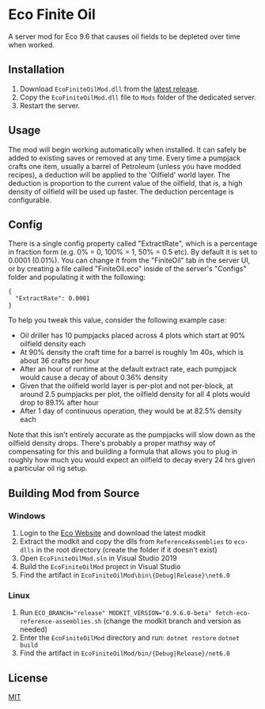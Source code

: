 # Eco Finite Oil
A server mod for Eco 9.6 that causes oil fields to be depleted over time when worked.

## Installation
1. Download `EcoFiniteOilMod.dll` from the [latest release](https://github.com/thomasfn/EcoFiniteOilMod/releases).
2. Copy the `EcoFiniteOilMod.dll` file to `Mods` folder of the dedicated server.
3. Restart the server.

## Usage

The mod will begin working automatically when installed. It can safely be added to existing saves or removed at any time. Every time a pumpjack crafts one item, usually a barrel of Petroleum (unless you have modded recipes), a deduction will be applied to the 'Oilfield' world layer. The deduction is proportion to the current value of the oilfield, that is, a high density of oilfield will be used up faster. The deduction percentage is configurable.

## Config

There is a single config property called "ExtractRate", which is a percentage in fraction form (e.g. 0% = 0, 100% = 1, 50% = 0.5 etc). By default it is set to 0.0001 (0.01%). You can change it from the "FiniteOil" tab in the server UI, or by creating a file called "FiniteOil.eco" inside of the server's "Configs" folder and populating it with the following:

```
{
  "ExtractRate": 0.0001
}
```

To help you tweak this value, consider the following example case:

- Oil driller has 10 pumpjacks placed across 4 plots which start at 90% oilfield density each
- At 90% density the craft time for a barrel is roughly 1m 40s, which is about 36 crafts per hour
- After an hour of runtime at the default extract rate, each pumpjack would cause a decay of about 0.36% density
- Given that the oilfield world layer is per-plot and not per-block, at around 2.5 pumpjacks per plot, the oilfield density for all 4 plots would drop to 89.1% after hour
- After 1 day of continuous operation, they would be at 82.5% density each

Note that this isn't entirely accurate as the pumpjacks will slow down as the oilfield density drops. There's probably a proper mathsy way of compensating for this and building a formula that allows you to plug in roughly how much you would expect an oilfield to decay every 24 hrs given a particular oil rig setup.

## Building Mod from Source

### Windows

1. Login to the [Eco Website](https://play.eco/) and download the latest modkit
2. Extract the modkit and copy the dlls from `ReferenceAssemblies` to `eco-dlls` in the root directory (create the folder if it doesn't exist)
3. Open `EcoFiniteOilMod.sln` in Visual Studio 2019
4. Build the `EcoFiniteOilMod` project in Visual Studio
5. Find the artifact in `EcoFiniteOilMod\bin\{Debug|Release}\net6.0`

### Linux

1. Run `ECO_BRANCH="release" MODKIT_VERSION="0.9.6.0-beta" fetch-eco-reference-assemblies.sh` (change the modkit branch and version as needed)
2. Enter the `EcoFiniteOilMod` directory and run:
`dotnet restore`
`dotnet build`
3. Find the artifact in `EcoFiniteOilMod/bin/{Debug|Release}/net6.0`

## License
[MIT](https://choosealicense.com/licenses/mit/)